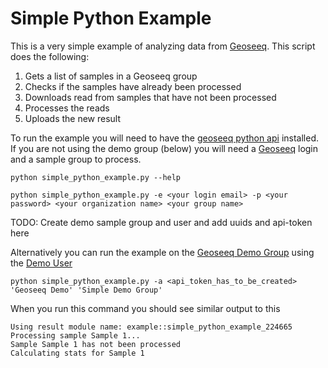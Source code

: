 # Simple Python Example

This is a very simple example of analyzing data from [Geoseeq](https://portal.geoseeq.com). This script does the following:

1. Gets a list of samples in a Geoseeq group
2. Checks if the samples have already been processed
3. Downloads read from samples that have not been processed
4. Processes the reads
5. Uploads the new result

To run the example you will need to have the [geoseeq python api](https://github.com/biotia/geoseeq_api_client) installed. If you are not using the demo group (below) you will need a [Geoseeq](https://portal.geoseeq.com) login and a sample group to process.

```
python simple_python_example.py --help
```

```
python simple_python_example.py -e <your login email> -p <your password> <your organization name> <your group name>
```

TODO: Create demo sample group and user and add uuids and api-token here

Alternatively you can run the example on the [Geoseeq Demo Group](https://portal.geoseeq.com/sample-groups/6c0f8eea-b183-47af-84df-99ab33d4292b) using the [Demo User](https://portal.geoseeq.com/users/7fb84c58-933a-49e5-92ca-b25fa3360ff6)

```
python simple_python_example.py -a <api_token_has_to_be_created> 'Geoseeq Demo' 'Simple Demo Group'
```

When you run this command you should see similar output to this

```
Using result module name: example::simple_python_example_224665
Processing sample Sample 1...
Sample Sample 1 has not been processed
Calculating stats for Sample 1
```
